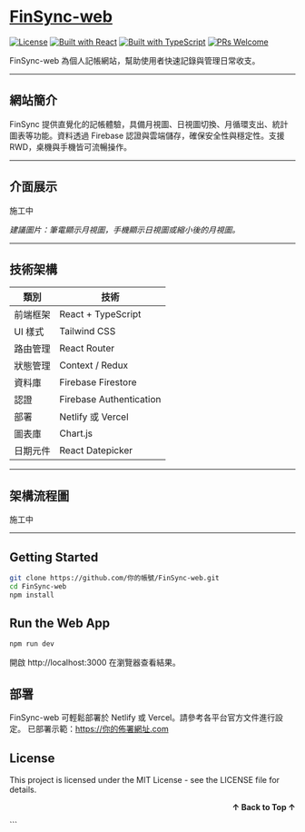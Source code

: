 <a name="readme-top"></a>

# [FinSync-web](https://你的佈署網址.com)
[![License](https://img.shields.io/github/license/你的帳號/FinSync-web?style=for-the-badge&labelColor=000)](https://github.com/你的帳號/FinSync-web/blob/main/LICENSE)
[![Built with React](https://img.shields.io/badge/React-20232a?style=for-the-badge&logo=react&logoColor=61dafb&labelColor=000)](https://react.dev/)
[![Built with TypeScript](https://img.shields.io/badge/TypeScript-007acc?style=for-the-badge&logo=typescript&logoColor=white&labelColor=000)](https://www.typescriptlang.org/)
[![PRs Welcome](https://img.shields.io/badge/PRs-welcome-brightgreen.svg?style=for-the-badge&labelColor=000)](https://github.com/你的帳號/FinSync-web/pulls)

FinSync-web 為個人記帳網站，幫助使用者快速記錄與管理日常收支。

---

## 網站簡介

FinSync 提供直覺化的記帳體驗，具備月視圖、日視圖切換、月循環支出、統計圖表等功能。資料透過 Firebase 認證與雲端儲存，確保安全性與穩定性。支援 RWD，桌機與手機皆可流暢操作。

---

## 介面展示

施工中

*建議圖片：筆電顯示月視圖，手機顯示日視圖或縮小後的月視圖。*

---

## 技術架構

| 類別 | 技術 |
|-------|-------|
| 前端框架 | React + TypeScript |
| UI 樣式 | Tailwind CSS |
| 路由管理 | React Router |
| 狀態管理 | Context / Redux |
| 資料庫 | Firebase Firestore |
| 認證 | Firebase Authentication |
| 部署 | Netlify 或 Vercel |
| 圖表庫 | Chart.js |
| 日期元件 | React Datepicker |

---

## 架構流程圖

施工中

---

## Getting Started

```bash
git clone https://github.com/你的帳號/FinSync-web.git
cd FinSync-web
npm install
```

## Run the Web App
```bash
npm run dev
```
開啟 http://localhost:3000 在瀏覽器查看結果。


## 部署
FinSync-web 可輕鬆部署於 Netlify 或 Vercel。請參考各平台官方文件進行設定。
已部署示範：https://你的佈署網址.com

## License
This project is licensed under the MIT License - see the LICENSE file for details.

<p align="right"> <a href="#readme-top" style="text-decoration: none; font-weight: bold;"> ↑ Back to Top ↑ </a> </p> ```
